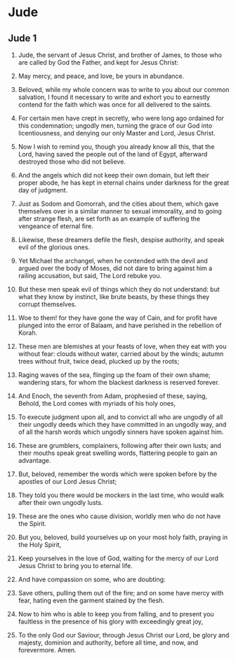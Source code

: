 # Jude

## Jude 1

1. Jude, the servant of Jesus Christ, and brother of James, to those who are called by God the Father, and kept for Jesus Christ:

2. May mercy, and peace, and love, be yours in abundance.

3. Beloved, while my whole concern was to write to you about our common salvation, I found it necessary to write and exhort you to earnestly contend for the faith which was once for all delivered to the saints.

4. For certain men have crept in secretly, who were long ago ordained for this condemnation; ungodly men, turning the grace of our God into licentiousness, and denying our only Master and Lord, Jesus Christ.

5. Now I wish to remind you, though you already know all this, that the Lord, having saved the people out of the land of Egypt, afterward destroyed those who did not believe.

6. And the angels which did not keep their own domain, but left their proper abode, he has kept in eternal chains under darkness for the great day of judgment.

7. Just as Sodom and Gomorrah, and the cities about them, which gave themselves over in a similar manner to sexual immorality, and to going after strange flesh, are set forth as an example of suffering the vengeance of eternal fire.

8. Likewise, these dreamers defile the flesh, despise authority, and speak evil of the glorious ones.

9. Yet Michael the archangel, when he contended with the devil and argued over the body of Moses, did not dare to bring against him a railing accusation, but said, The Lord rebuke you.

10. But these men speak evil of things which they do not understand: but what they know by instinct, like brute beasts, by these things they corrupt themselves.

11. Woe to them! for they have gone the way of Cain, and for profit have plunged into the error of Balaam, and have perished in the rebellion of Korah.

12. These men are blemishes at your feasts of love, when they eat with you without fear: clouds without water, carried about by the winds; autumn trees without fruit, twice dead, plucked up by the roots;

13. Raging waves of the sea, flinging up the foam of their own shame; wandering stars, for whom the blackest darkness is reserved forever.

14. And Enoch, the seventh from Adam, prophesied of these, saying, Behold, the Lord comes with myriads of his holy ones,

15. To execute judgment upon all, and to convict all who are ungodly of all their ungodly deeds which they have committed in an ungodly way, and of all the harsh words which ungodly sinners have spoken against him.

16. These are grumblers, complainers, following after their own lusts; and their mouths speak great swelling words, flattering people to gain an advantage.

17. But, beloved, remember the words which were spoken before by the apostles of our Lord Jesus Christ;

18. They told you there would be mockers in the last time, who would walk after their own ungodly lusts.

19. These are the ones who cause division, worldly men who do not have the Spirit.

20. But you, beloved, build yourselves up on your most holy faith, praying in the Holy Spirit,

21. Keep yourselves in the love of God, waiting for the mercy of our Lord Jesus Christ to bring you to eternal life.

22. And have compassion on some, who are doubting:

23. Save others, pulling them out of the fire; and on some have mercy with fear, hating even the garment stained by the flesh.

24. Now to him who is able to keep you from falling, and to present you faultless in the presence of his glory with exceedingly great joy,

25. To the only God our Saviour, through Jesus Christ our Lord, be glory and majesty, dominion and authority, before all time, and now, and forevermore. Amen.